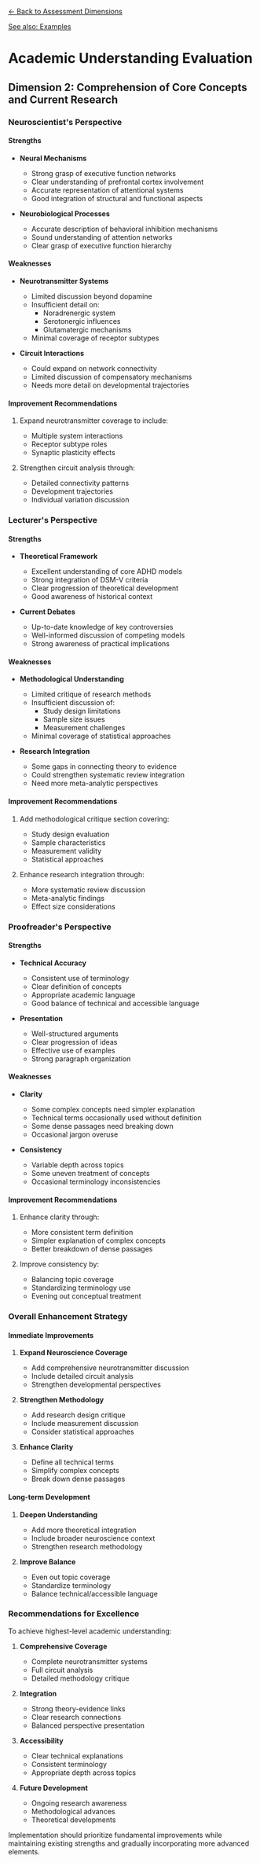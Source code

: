 [← Back to Assessment Dimensions](0-assessment-dimensions.md)

[See also: Examples](2-academic-understanding-examples.md)

# Academic Understanding Evaluation
## Dimension 2: Comprehension of Core Concepts and Current Research

### Neuroscientist's Perspective

#### Strengths
- **Neural Mechanisms**
  - Strong grasp of executive function networks
  - Clear understanding of prefrontal cortex involvement
  - Accurate representation of attentional systems
  - Good integration of structural and functional aspects

- **Neurobiological Processes**
  - Accurate description of behavioral inhibition mechanisms
  - Sound understanding of attention networks
  - Clear grasp of executive function hierarchy

#### Weaknesses
- **Neurotransmitter Systems**
  - Limited discussion beyond dopamine
  - Insufficient detail on:
    - Noradrenergic system
    - Serotonergic influences
    - Glutamatergic mechanisms
  - Minimal coverage of receptor subtypes

- **Circuit Interactions**
  - Could expand on network connectivity
  - Limited discussion of compensatory mechanisms
  - Needs more detail on developmental trajectories

#### Improvement Recommendations
1. Expand neurotransmitter coverage to include:
   - Multiple system interactions
   - Receptor subtype roles
   - Synaptic plasticity effects

2. Strengthen circuit analysis through:
   - Detailed connectivity patterns
   - Development trajectories
   - Individual variation discussion

### Lecturer's Perspective

#### Strengths
- **Theoretical Framework**
  - Excellent understanding of core ADHD models
  - Strong integration of DSM-V criteria
  - Clear progression of theoretical development
  - Good awareness of historical context

- **Current Debates**
  - Up-to-date knowledge of key controversies
  - Well-informed discussion of competing models
  - Strong awareness of practical implications

#### Weaknesses
- **Methodological Understanding**
  - Limited critique of research methods
  - Insufficient discussion of:
    - Study design limitations
    - Sample size issues
    - Measurement challenges
  - Minimal coverage of statistical approaches

- **Research Integration**
  - Some gaps in connecting theory to evidence
  - Could strengthen systematic review integration
  - Need more meta-analytic perspectives

#### Improvement Recommendations
1. Add methodological critique section covering:
   - Study design evaluation
   - Sample characteristics
   - Measurement validity
   - Statistical approaches

2. Enhance research integration through:
   - More systematic review discussion
   - Meta-analytic findings
   - Effect size considerations

### Proofreader's Perspective

#### Strengths
- **Technical Accuracy**
  - Consistent use of terminology
  - Clear definition of concepts
  - Appropriate academic language
  - Good balance of technical and accessible language

- **Presentation**
  - Well-structured arguments
  - Clear progression of ideas
  - Effective use of examples
  - Strong paragraph organization

#### Weaknesses
- **Clarity**
  - Some complex concepts need simpler explanation
  - Technical terms occasionally used without definition
  - Some dense passages need breaking down
  - Occasional jargon overuse

- **Consistency**
  - Variable depth across topics
  - Some uneven treatment of concepts
  - Occasional terminology inconsistencies

#### Improvement Recommendations
1. Enhance clarity through:
   - More consistent term definition
   - Simpler explanation of complex concepts
   - Better breakdown of dense passages

2. Improve consistency by:
   - Balancing topic coverage
   - Standardizing terminology use
   - Evening out conceptual treatment

### Overall Enhancement Strategy

#### Immediate Improvements
1. **Expand Neuroscience Coverage**
   - Add comprehensive neurotransmitter discussion
   - Include detailed circuit analysis
   - Strengthen developmental perspectives

2. **Strengthen Methodology**
   - Add research design critique
   - Include measurement discussion
   - Consider statistical approaches

3. **Enhance Clarity**
   - Define all technical terms
   - Simplify complex concepts
   - Break down dense passages

#### Long-term Development
1. **Deepen Understanding**
   - Add more theoretical integration
   - Include broader neuroscience context
   - Strengthen research methodology

2. **Improve Balance**
   - Even out topic coverage
   - Standardize terminology
   - Balance technical/accessible language

### Recommendations for Excellence

To achieve highest-level academic understanding:

1. **Comprehensive Coverage**
   - Complete neurotransmitter systems
   - Full circuit analysis
   - Detailed methodology critique

2. **Integration**
   - Strong theory-evidence links
   - Clear research connections
   - Balanced perspective presentation

3. **Accessibility**
   - Clear technical explanations
   - Consistent terminology
   - Appropriate depth across topics

4. **Future Development**
   - Ongoing research awareness
   - Methodological advances
   - Theoretical developments

Implementation should prioritize fundamental improvements while maintaining existing strengths and gradually incorporating more advanced elements.
